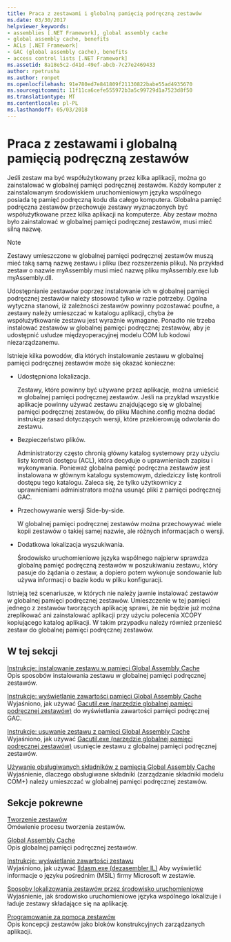 ```yaml
---
title: Praca z zestawami i globalną pamięcią podręczną zestawów
ms.date: 03/30/2017
helpviewer_keywords:
- assemblies [.NET Framework], global assembly cache
- global assembly cache, benefits
- ACLs [.NET Framework]
- GAC (global assembly cache), benefits
- access control lists [.NET Framework]
ms.assetid: 8a18e5c2-d41d-49ef-abcb-7c27e2469433
author: rpetrusha
ms.author: ronpet
ms.openlocfilehash: 91e780ed7e841809f21130822babe55ad4935670
ms.sourcegitcommit: 11f11ca6cefe555972b3a5c99729d1a7523d8f50
ms.translationtype: MT
ms.contentlocale: pl-PL
ms.lasthandoff: 05/03/2018
---
```

# <a name="working-with-assemblies-and-the-global-assembly-cache"></a>Praca z zestawami i globalną pamięcią podręczną zestawów
Jeśli zestaw ma być współużytkowany przez kilka aplikacji, można go zainstalować w globalnej pamięci podręcznej zestawów. Każdy komputer z zainstalowanym środowiskiem uruchomieniowym języka wspólnego posiada tę pamięć podręczną kodu dla całego komputera. Globalna pamięć podręczna zestawów przechowuje zestawy wyznaczonych być współużytkowane przez kilka aplikacji na komputerze. Aby zestaw można było zainstalować w globalnej pamięci podręcznej zestawów, musi mieć silną nazwę.  
  
> [!NOTE]
>  Zestawy umieszczone w globalnej pamięci podręcznej zestawów muszą mieć taką samą nazwę zestawu i pliku (bez rozszerzenia pliku). Na przykład zestaw o nazwie myAssembly musi mieć nazwę pliku myAssembly.exe lub myAssembly.dll.  
  
 Udostępnianie zestawów poprzez instalowanie ich w globalnej pamięci podręcznej zestawów należy stosować tylko w razie potrzeby. Ogólna wytyczna stanowi, iż zależności zestawów powinny pozostawać poufne, a zestawy należy umieszczać w katalogu aplikacji, chyba że współużytkowanie zestawu jest wyraźnie wymagane. Ponadto nie trzeba instalować zestawów w globalnej pamięci podręcznej zestawów, aby je udostępnić usłudze międzyoperacyjnej modelu COM lub kodowi niezarządzanemu.  
  
 Istnieje kilka powodów, dla których instalowanie zestawu w globalnej pamięci podręcznej zestawów może się okazać konieczne:  
  
-   Udostępniona lokalizacja.  
  
     Zestawy, które powinny być używane przez aplikacje, można umieścić w globalnej pamięci podręcznej zestawów. Jeśli na przykład wszystkie aplikacje powinny używać zestawu znajdującego się w globalnej pamięci podręcznej zestawów, do pliku Machine.config można dodać instrukcje zasad dotyczących wersji, które przekierowują odwołania do zestawu.  
  
-   Bezpieczeństwo plików.  
  
     Administratorzy często chronią główny katalog systemowy przy użyciu listy kontroli dostępu (ACL), która decyduje o uprawnieniach zapisu i wykonywania. Ponieważ globalna pamięć podręczna zestawów jest instalowana w głównym katalogu systemowym, dziedziczy listę kontroli dostępu tego katalogu. Zaleca się, że tylko użytkownicy z uprawnieniami administratora można usunąć pliki z pamięci podręcznej GAC.  
  
-   Przechowywanie wersji Side-by-side.  
  
     W globalnej pamięci podręcznej zestawów można przechowywać wiele kopii zestawów o takiej samej nazwie, ale różnych informacjach o wersji.  
  
-   Dodatkowa lokalizacja wyszukiwania.  
  
     Środowisko uruchomieniowe języka wspólnego najpierw sprawdza globalną pamięć podręczną zestawów w poszukiwaniu zestawu, który pasuje do żądania o zestaw, a dopiero potem wykonuje sondowanie lub używa informacji o bazie kodu w pliku konfiguracji.  
  
 Istnieją też scenariusze, w których nie należy jawnie instalować zestawów w globalnej pamięci podręcznej zestawów. Umieszczenie w tej pamięci jednego z zestawów tworzących aplikację sprawi, że nie będzie już można zreplikować ani zainstalować aplikacji przy użyciu polecenia XCOPY kopiującego katalog aplikacji. W takim przypadku należy również przenieść zestaw do globalnej pamięci podręcznej zestawów.  
  
## <a name="in-this-section"></a>W tej sekcji  
 [Instrukcje: instalowanie zestawu w pamięci Global Assembly Cache](../../../docs/framework/app-domains/how-to-install-an-assembly-into-the-gac.md)  
 Opis sposobów instalowania zestawu w globalnej pamięci podręcznej zestawów.  
  
 [Instrukcje: wyświetlanie zawartości pamięci Global Assembly Cache](../../../docs/framework/app-domains/how-to-view-the-contents-of-the-gac.md)  
 Wyjaśniono, jak używać [Gacutil.exe (narzędzie globalnej pamięci podręcznej zestawów)](../../../docs/framework/tools/gacutil-exe-gac-tool.md) do wyświetlania zawartości pamięci podręcznej GAC.  
  
 [Instrukcje: usuwanie zestawu z pamięci Global Assembly Cache](../../../docs/framework/app-domains/how-to-remove-an-assembly-from-the-gac.md)  
 Wyjaśniono, jak używać [Gacutil.exe (narzędzie globalnej pamięci podręcznej zestawów)](../../../docs/framework/tools/gacutil-exe-gac-tool.md) usunięcie zestawu z globalnej pamięci podręcznej zestawów.  
  
 [Używanie obsługiwanych składników z pamięcią Global Assembly Cache](../../../docs/framework/app-domains/use-serviced-components-with-the-gac.md)  
 Wyjaśnienie, dlaczego obsługiwane składniki (zarządzanie składniki modelu COM+) należy umieszczać w globalnej pamięci podręcznej zestawów.  
  
## <a name="related-sections"></a>Sekcje pokrewne  
 [Tworzenie zestawów](../../../docs/framework/app-domains/create-assemblies.md)  
 Omówienie procesu tworzenia zestawów.  
  
 [Global Assembly Cache](../../../docs/framework/app-domains/gac.md)  
 Opis globalnej pamięci podręcznej zestawów.  
  
 [Instrukcje: wyświetlanie zawartości zestawu](../../../docs/framework/app-domains/how-to-view-assembly-contents.md)  
 Wyjaśniono, jak używać [Ildasm.exe (dezasembler IL)](../../../docs/framework/tools/ildasm-exe-il-disassembler.md) Aby wyświetlić informacje o języku pośrednim (MSIL) firmy Microsoft w zestawie.  
  
 [Sposoby lokalizowania zestawów przez środowisko uruchomieniowe](../../../docs/framework/deployment/how-the-runtime-locates-assemblies.md)  
 Wyjaśnienie, jak środowisko uruchomieniowe języka wspólnego lokalizuje i ładuje zestawy składające się na aplikację.  
  
 [Programowanie za pomocą zestawów](../../../docs/framework/app-domains/programming-with-assemblies.md)  
 Opis koncepcji zestawów jako bloków konstrukcyjnych zarządzanych aplikacji.
